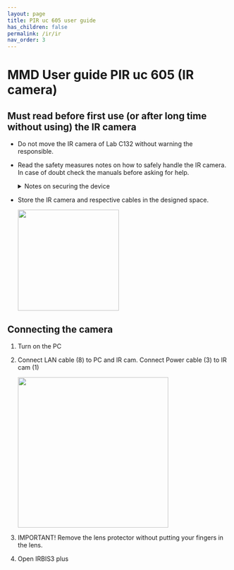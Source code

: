 ```yaml
---
layout: page
title: PIR uc 605 user guide
has_children: false
permalink: /ir/ir
nav_order: 3
---
```


# MMD User guide PIR uc 605 (IR camera)

## Must read before first use (or after long time without using) the IR camera

- Do not move the IR camera of Lab C132 without warning the responsible.

- Read the safety measures notes on how to safely handle the IR camera. In case of doubt check the manuals before asking for help.
  
  <details>
        <summary>Notes on securing the device</summary>
  <p> 1. The PIR uc 605 is an optical measuring device. Handle it with care. Avoid soiling, especially on the optical surfaces.</p>
  <p> 2. Depending on the design of the lens interface, the device comes with protection class IP40 (screw thread). </p>
  <p> 3. Please note the information given in the technical data (see chapter 4 Dimensions – page 6) and in the Quick Start Guide (see chapter 7 Quick Start – page 10 ff.) for use, storage and transport of the device. </p>
  <p> 4. When transporting the PIR uc 605, use only the supplied transportation case* or transport packaging*.</p>
  <p> 5. Please note that opening the housing of the camera is only reserved to the manufacturer. Any manipulation by other persons is not permitted and will invalidate the warranty. </p>
  <p> 6. Only use accessories or spare parts explicitly recommended by the manufacturer for the PIR uc 605. Otherwise, malfunction or damage may occur. Warranty claims are excluded for any resulting damage. </p>
  <p> 7. The PIR uc 605 must not be directed directly at the sun or other sources of high radiation (e.g. laser), either when in operation or switched off, as this may cause irreversible modifications to the microbolometer detector. The origin of these modifications can be clearly identified. The manufacturer does not accept any guarantee for damage caused in this way. </p>
  <p> 8. Furthermore, it is essential to prevent the sun or other high‐energy radiation sources from entering the field of view of PIR uc 605 indirectly via reflecting surfaces! </p>
  <p> 9. When not in use, always attach the lens cap supplied with the PIR uc 605. </p>
  <p> 10. Do not remove the lenses in rooms with high dust exposure or humidity, as the specified degree of protection cannot be guaranteed when the lens is removed. </p>
  </details>
  

- Store the IR camera and respective cables in the designed space.
  
  <img title="" src="/documentation/img/2023-01-16-13-56-48-image.png" alt="" width="229" data-align="center">

## Connecting the camera

1. Turn on the PC

2. Connect LAN cable (8) to PC and IR cam. Connect Power cable (3) to IR cam (1)
   
   <img title="" src="/documentation/img/2023-01-16-14-00-37-image.png" alt="" width="341" data-align="center">

3. IMPORTANT! Remove the lens protector without putting your fingers in the lens.

4. Open IRBIS3 plus
